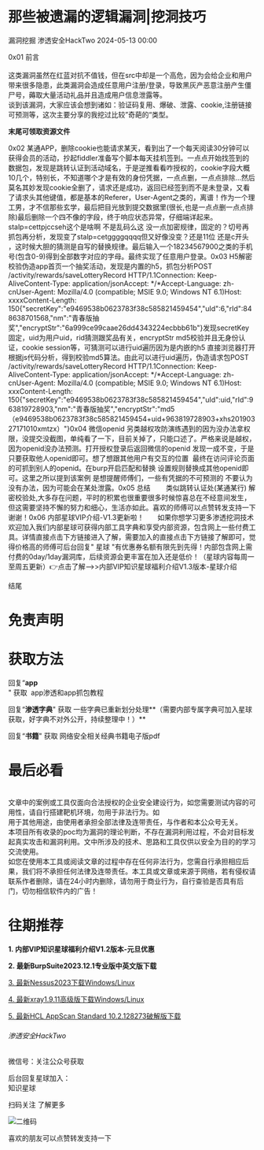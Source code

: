 #  那些被遗漏的逻辑漏洞|挖洞技巧   
漏洞挖掘  渗透安全HackTwo   2024-05-13 00:00  
  
0x01 前言   
         
这类漏洞虽然在红蓝对抗不值钱，但在src中却是一个高危，因为会给企业和用户带来很多隐患，此类漏洞会造成任意用户注册/登录，导致黑灰产恶意注册产生僵尸号，薅取大量活动礼品并且造成用户信息泄露等。  
谈到该漏洞，大家应该会想到诸如：验证码复用、爆破、泄露、cookie,注册链接可预测等，这次主要分享的我挖过比较”奇葩的“类型。  
  
**末尾可领取资源文件**  
  
0x02 某通APP，删除cookie也能请求某天，看到出了一个每天阅读30分钟可以获得会员的活动，抄起fiddler准备写个脚本每天挂机签到。一点点开始找签到的数据包，发现是跳转认证到活动域名，于是逆推看看咋授权的，cookie字段大概10几个，特别长，不知道哪个才是有效的身份凭据，一点点删，一点点排除...然后莫名其妙发现cookie全删了，请求还是成功，返回已经签到而不是未登录，又看了请求头其他键值，都是基本的Referer，User-Agent之类的，离谱！作为一个理工男，才不信那些玄学，最后把目光放到提交数据里(很长,也是一点点删一点点排除)最后删除一个四不像的字段，终于响应状态异常，仔细端详起来。stalp=cettpjccseh这个是啥啊 不是乱码么这 没一点加密规律，固定的？切号再抓包再分析，发现变了stalp=cetggggqqqq但又好像没变？还是11位 还是c开头 ，这时候大胆的猜测是自写的替换规律。最后输入一个18234567900之类的手机号(包含0-9)得到全部数字对应的字母。最终实现了任意用户登录。0x03 H5解密校验伪造app首页一个抽奖活动，发现是内置的h5，抓包分析POST /activity/rewards/saveLotteryRecord HTTP/1.1Connection: Keep-AliveContent-Type: application/jsonAccept: */*Accept-Language: zh-cnUser-Agent: Mozilla/4.0 (compatible; MSIE 9.0; Windows NT 6.1)Host: xxxxContent-Length: 150{"secretKey":"e9469538b0623783f38c585821459454","uId":6,"rId":848638701568,"nm":"青春版抽奖","encryptStr":"6a999ce99caae26dd4343224ecbbb61b"}发现secretKey固定，uid为用户uid，rid猜测跟奖品有关，encryptStr md5校验并且无身份认证，cookie session等，可猜测可以进行uid遍历因为是内嵌的h5 直接浏览器打开 根据js代码分析，得到校验md5算法。由此可以进行uid遍历，伪造请求包POST /activity/rewards/saveLotteryRecord HTTP/1.1Connection: Keep-AliveContent-Type: application/jsonAccept: */*Accept-Language: zh-cnUser-Agent: Mozilla/4.0 (compatible; MSIE 9.0; Windows NT 6.1)Host: xxxContent-Length: 150{"secretKey":"e9469538b0623783f38c585821459454","uId":uid,"rId":963819728903,"nm":"青春版抽奖","encryptStr":"md5（e9469538b0623783f38c585821459454+uid+963819728903+xhs20190327171010xmtzx）"}0x04 微信openid 另类越权攻防演练遇到的因为没办法拿权限，没提交没截图，单纯看了一下，目前关掉了，只能口述了。严格来说是越权，因为openid没办法预测。打开授权登录后返回微信的openid 发现一成不变，于是只要获取他人openid即可。想了想跟其他用户有交互的位置  最终在访问评论页面的可抓到别人的openid。在burp开启匹配和替换 设置规则替换成其他openid即可。这里之所以提到该案例 是想提醒师傅们，一些有凭据的不可预测的 不要认为没有办法，因为可能会在某处泄露。0x05 总结        类似跳转认证处(某通某行) 解密校验处,大多存在问题，平时的积累也很重要很多时候惊喜总在不经意间发生，但这需要坚持不懈的努力和细心，生活亦如此。喜欢的师傅可以点赞转发支持一下谢谢！0x06 内部星球VIP介绍-V1.3更新啦！       如果你想学习更多渗透挖洞技术欢迎加入我们内部星球可获得内部工具字典和享受内部资源，包含网上一些付费工具。详情直接点击下方链接进入了解，需要加入的直接点击下方链接了解即可，觉得价格高的师傅可后台回复" 星球 "有优惠券名额有限先到先得！内部包含网上需付费的0day/1day漏洞库，后续资源会更丰富在加入还是低价！（星球内容每周一至周五更新）👉点击了解-->>内部VIP知识星球福利介绍V1.3版本-星球介绍  
  
结尾  
  
# 免责声明  
  
  
# 获取方法  
  
  
回复“**app**  
" 获取  app渗透和app抓包教程  
  
  
回复“**渗透字典**" 获取 一些字典已重新划分处理**（需要内部专属字典可加入星球获取，好字典不对外公开，持续整理中！）**  
  
  
回复“**书籍**" 获取 网络安全相关经典书籍电子版pdf  
  
# 最后必看  
  
  
      
文章中的案例或工具仅面向合法授权的企业安全建设行为，如您需要测试内容的可用性，请自行搭建靶机环境，勿用于非法行为。如  
用于其他用途，由使用者承担全部法律及连带责任，与作者和本公众号无关。  
本项目所有收录的poc均为漏洞的理论判断，不存在漏洞利用过程，不会对目标发起真实攻击和漏洞利用。文中所涉及的技术、思路和工具仅供以安全为目的的学习交流使用。  
如您在使用本工具或阅读文章的过程中存在任何非法行为，您需自行承担相应后果，我们将不承担任何法律及连带责任。本工具或文章或来源于网络，若有侵权请联系作者删除，请在24小时内删除，请勿用于商业行为，自行查验是否具有后门，切勿相信软件内的广告！  
  
  
  
  
  
# 往期推荐  
  
  
**1. 内部VIP知识星球福利介绍V1.2版本-元旦优惠**  
  
**2. 最新BurpSuite2023.12.1专业版中英文版下载**  
  
[3. 最新Nessus2023下载Windows/Linux](http://mp.weixin.qq.com/s?__biz=Mzg3ODE2MjkxMQ==&mid=2247484713&idx=1&sn=0fdab59445d9e0849843077365607b18&chksm=cf16a399f8612a8f6feb8362b1d946ea15ce4ff8a4a4cf0ce2c21f433185c622136b3c5725f3&scene=21#wechat_redirect)  
  
  
[4. 最新xray1.9.11高级版下载Windows/Linux](http://mp.weixin.qq.com/s?__biz=Mzg3ODE2MjkxMQ==&mid=2247483882&idx=1&sn=e1bf597eb73ee7881ae132cc99ac0c8e&chksm=cf16a75af8612e4c73eda9f52218ccfc6de72725eb37aff59e181435de095b71e653b446c521&scene=21#wechat_redirect)  
  
  
[5. 最新HCL AppScan Standard 10.2.128273破解版下载](http://mp.weixin.qq.com/s?__biz=Mzg3ODE2MjkxMQ==&mid=2247483850&idx=1&sn=8fad4ed1e05443dce28f6ee6d89ab920&chksm=cf16a77af8612e6c688c55f7a899fe123b0f71735eb15988321d0bd4d14363690c96537bc1fb&scene=21#wechat_redirect)  
  
  
  
###### 渗透安全HackTwo  
  
  
微信号：关注公众号获取  
  
后台回复星球加入：  
知识星球  
  
扫码关注 了解更多  
  
![](https://mmbiz.qpic.cn/sz_mmbiz_png/RjOvISzUFq6qFFAxdkV2tgPPqL76yNTw38UJ9vr5QJQE48ff1I4Gichw7adAcHQx8ePBPmwvouAhs4ArJFVdKkw/640?wx_fmt=png "二维码")  
  
  
  
喜欢的朋友可以点赞转发支持一下  
  
  
